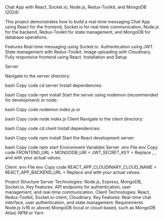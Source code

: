 Chat App with React, Socket.io, Node.js, Redux-Toolkit, and MongoDB (2024)

This project demonstrates how to build a real-time messaging Chat App using React for the frontend, Socket.io for real-time communication, Node.js for the backend, Redux-Toolkit for state management, and MongoDB for database operations.

Features
Real-time messaging using Socket.io.
Authentication using JWT.
State management with Redux-Toolkit.
Image uploading with Cloudinary.
Fully responsive frontend using React.
Installation and Setup

Server

Navigate to the server directory:

bash
Copy code
cd server
Install dependencies:

bash
Copy code
npm install
Start the server using nodemon (recommended for development) or node:

bash
Copy code
nodemon index.js
or

bash
Copy code
node index.js
Client
Navigate to the client directory:

bash
Copy code
cd client
Install dependencies:

bash
Copy code
npm install
Start the React development server:

bash
Copy code
npm start
Environment Variables
Server .env File
env
Copy code
FRONTEND_URL = <Frontend URL>
MONGODB_URI = <MongoDB URI>
JWT_SECRET_KEY = <JWT Secret Key>
Replace <Frontend URL>, <MongoDB URI>, and <JWT Secret Key> with your actual values.

Client .env File
env
Copy code
REACT_APP_CLOUDINARY_CLOUD_NAME = <Cloudinary Cloud Name>
REACT_APP_BACKEND_URL = <Backend URL>
Replace <Cloudinary Cloud Name> and <Backend URL> with your actual values.

Project Structure
Server
Technologies: Node.js, Express, MongoDB, Socket.io.
Key Features: API endpoints for authentication, user management, and real-time communication.
Client
Technologies: React, Redux-Toolkit, Socket.io-client, Cloudinary.
Key Features: Real-time chat interface, user authentication, and state management.
Requirements
Node.js (v16 or above)
MongoDB (local or cloud-based, such as MongoDB Atlas)
NPM or Yarn